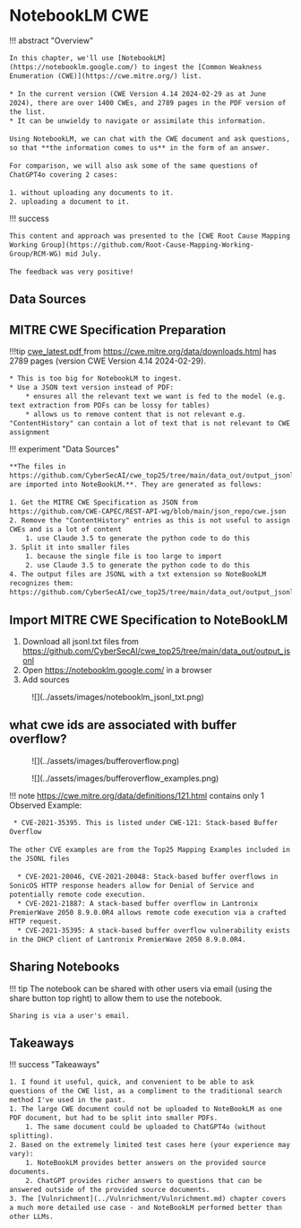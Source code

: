 # NotebookLM CWE

!!! abstract "Overview"

    In this chapter, we'll use [NotebookLM](https://notebooklm.google.com/) to ingest the [Common Weakness Enumeration (CWE)](https://cwe.mitre.org/) list. 

    * In the current version (CWE Version 4.14 2024-02-29 as at June 2024), there are over 1400 CWEs, and 2789 pages in the PDF version of the list. 
    * It can be unwieldy to navigate or assimilate this information. 

    Using NotebookLM, we can chat with the CWE document and ask questions, so that **the information comes to us** in the form of an answer. 

    For comparison, we will also ask some of the same questions of ChatGPT4o covering 2 cases:

    1. without uploading any documents to it.
    2. uploading a document to it.
    
!!! success  

    This content and approach was presented to the [CWE Root Cause Mapping Working Group](https://github.com/Root-Cause-Mapping-Working-Group/RCM-WG) mid July.

    The feedback was very positive!
    
    



## Data Sources



## MITRE CWE Specification Preparation

!!!tip
    [cwe_latest.pdf ](https://cwe.mitre.org/data/published/cwe_latest.pdf) from https://cwe.mitre.org/data/downloads.html has 2789 pages (version CWE Version 4.14 2024-02-29).

    * This is too big for NotebookLM to ingest.
    * Use a JSON text version instead of PDF:
        * ensures all the relevant text we want is fed to the model (e.g. text extraction from PDFs can be lossy for tables)
        * allows us to remove content that is not relevant e.g. "ContentHistory" can contain a lot of text that is not relevant to CWE assignment
!!! experiment "Data Sources"

    **The files in https://github.com/CyberSecAI/cwe_top25/tree/main/data_out/output_jsonl are imported into NoteBookLM.**. They are generated as follows: 

    1. Get the MITRE CWE Specification as JSON from https://github.com/CWE-CAPEC/REST-API-wg/blob/main/json_repo/cwe.json
    2. Remove the "ContentHistory" entries as this is not useful to assign CWEs and is a lot of content
        1. use Claude 3.5 to generate the python code to do this
    3. Split it into smaller files
        1. because the single file is too large to import
        2. use Claude 3.5 to generate the python code to do this
    4. The output files are JSONL with a txt extension so NoteBookLM recognizes them: https://github.com/CyberSecAI/cwe_top25/tree/main/data_out/output_jsonl


## Import MITRE CWE Specification to NoteBookLM

1. Download all jsonl.txt files from https://github.com/CyberSecAI/cwe_top25/tree/main/data_out/output_jsonl
2. Open https://notebooklm.google.com/ in a browser
3. Add sources

<figure markdown>
![](../assets/images/notebooklm_jsonl_txt.png)
</figure>


## what cwe ids are associated with buffer overflow?

<figure markdown>
![](../assets/images/bufferoverflow.png)
</figure>


<figure markdown>
![](../assets/images/bufferoverflow_examples.png)
</figure>

!!! note
    https://cwe.mitre.org/data/definitions/121.html contains only 1 Observed Example: 
    
     * CVE-2021-35395. This is listed under CWE-121: Stack-based Buffer Overflow

    The other CVE examples are from the Top25 Mapping Examples included in the JSONL files

      * CVE-2021-20046, CVE-2021-20048: Stack-based buffer overflows in SonicOS HTTP response headers allow for Denial of Service and potentially remote code execution.
      * CVE-2021-21887: A stack-based buffer overflow in Lantronix PremierWave 2050 8.9.0.0R4 allows remote code execution via a crafted HTTP request.
      * CVE-2021-35395: A stack-based buffer overflow vulnerability exists in the DHCP client of Lantronix PremierWave 2050 8.9.0.0R4.
    

## Sharing Notebooks

!!! tip
    The notebook can be shared with other users via email (using the share button top right) to allow them to use the notebook.

    Sharing is via a user's email.



  
## Takeaways
  
!!! success "Takeaways" 

    1. I found it useful, quick, and convenient to be able to ask questions of the CWE list, as a compliment to the traditional search method I've used in the past.
    1. The large CWE document could not be uploaded to NoteBookLM as one PDF document, but had to be split into smaller PDFs.
        1. The same document could be uploaded to ChatGPT4o (without splitting).
    2. Based on the extremely limited test cases here (your experience may vary):
        1. NoteBookLM provides better answers on the provided source documents.
        2. ChatGPT provides richer answers to questions that can be answered outside of the provided source documents.
    3. The [Vulnrichment](../Vulnrichment/Vulnrichment.md) chapter covers a much more detailed use case - and NoteBookLM performed better than other LLMs.